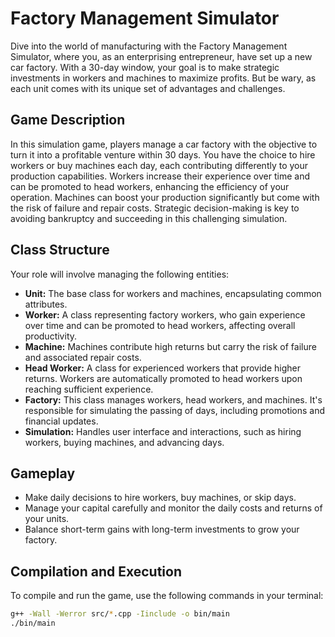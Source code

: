 # Factory Management Simulator

Dive into the world of manufacturing with the Factory Management Simulator, where you, as an enterprising entrepreneur, have set up a new car factory. With a 30-day window, your goal is to make strategic investments in workers and machines to maximize profits. But be wary, as each unit comes with its unique set of advantages and challenges. 

## Game Description

In this simulation game, players manage a car factory with the objective to turn it into a profitable venture within 30 days. You have the choice to hire workers or buy machines each day, each contributing differently to your production capabilities. Workers increase their experience over time and can be promoted to head workers, enhancing the efficiency of your operation. Machines can boost your production significantly but come with the risk of failure and repair costs. Strategic decision-making is key to avoiding bankruptcy and succeeding in this challenging simulation.

## Class Structure

Your role will involve managing the following entities:

- **Unit:** The base class for workers and machines, encapsulating common attributes.
- **Worker:** A class representing factory workers, who gain experience over time and can be promoted to head workers, affecting overall productivity.
- **Machine:** Machines contribute high returns but carry the risk of failure and associated repair costs.
- **Head Worker:** A class for experienced workers that provide higher returns. Workers are automatically promoted to head workers upon reaching sufficient experience.
- **Factory:** This class manages workers, head workers, and machines. It's responsible for simulating the passing of days, including promotions and financial updates.
- **Simulation:** Handles user interface and interactions, such as hiring workers, buying machines, and advancing days.

## Gameplay

- Make daily decisions to hire workers, buy machines, or skip days.
- Manage your capital carefully and monitor the daily costs and returns of your units.
- Balance short-term gains with long-term investments to grow your factory.

## Compilation and Execution

To compile and run the game, use the following commands in your terminal:

```bash
g++ -Wall -Werror src/*.cpp -Iinclude -o bin/main
./bin/main
